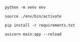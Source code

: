 
`python -m venv env`

`source ./env/bin/activate`

`pip install -r requirements.txt`

`uvicorn main:app --reload`
